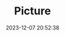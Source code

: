 ---
weight: 1
images:
- /images/edited/84.jpeg
title: Picture
date: 2023-12-07 20:52:38
tags: [luminarneo,work,ILCE7M3,24.0]
---